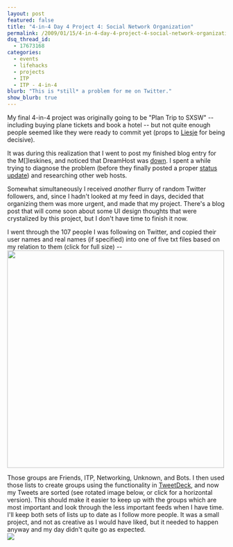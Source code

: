 ```yaml
---
layout: post
featured: false
title: "4-in-4 Day 4 Project 4: Social Network Organization"
permalink: /2009/01/15/4-in-4-day-4-project-4-social-network-organization/
dsq_thread_id:
  - 17673168
categories:
  - events
  - lifehacks
  - projects
  - ITP
  - ITP - 4-in-4
blurb: "This is *still* a problem for me on Twitter."
show_blurb: true
---
```

My final 4-in-4 project was originally going to be "Plan Trip to SXSW" -- including buying plane tickets and book a hotel -- but not quite enough people seemed like they were ready to commit yet (props to [Liesje][1] for being decisive).

It was during this realization that I went to post my finished blog entry for the M[]leskines, and noticed that DreamHost was [down][2]. I spent a while trying to diagnose the problem (before they finally posted a proper [status update][3]) and researching other web hosts.

Somewhat simultaneously I received *another* flurry of random Twitter followers, and, since I hadn't looked at my feed in days, decided that organizing them was more urgent, and made that my project. There's a blog post that will come soon about some UI design thoughts that were crystalized by this project, but I don't have time to finish it now.

I went through the 107 people I was following on Twitter, and copied their user names and real names (if specified) into one of five txt files based on my relation to them (click for full size) -- 
[<img src="/projects/4in4jan09/day4img1.png" width=500>][4]

Those groups are Friends, ITP, Networking, Unknown, and Bots. I then used those lists to create groups using the functionality in [TweetDeck][5], and now my Tweets are sorted (see rotated image below, or click for a horizontal version). This should make it easier to keep up with the groups which are most important and look through the less important feeds when I have time. I'll keep both sets of lists up to date as I follow more people. It was a small project, and not as creative as I would have liked, but it needed to happen anyway and my day didn't quite go as expected.  
[<img src="/projects/4in4jan09/day4img2.png">][6]

 [1]: http://www.liesjehodgson.com/ITPblog/
 [2]: /2009/01/15/dreamhost-downtime/
 [3]: http://www.dreamhoststatus.com/2009/01/15/lax-datacenter-problems/
 [4]: /projects/4in4jan09/day4img1.png
 [5]: http://www.tweetdeck.com/
 [6]: /projects/4in4jan09/day4img2unrotated.png
